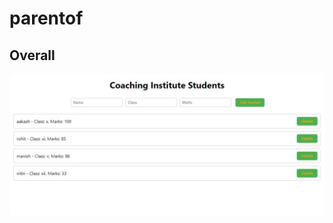 # parentof


## Overall 

![images](https://github.com/Rohit2216/parentof/blob/main/images.jpeg?raw=true)

